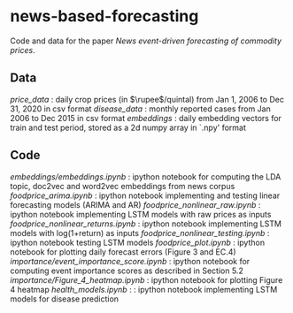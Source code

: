 # news-based-forecasting
Code and data for the paper *News event-driven forecasting of commodity prices*.

## Data
*price_data* : daily crop prices (in $\rupee$/quintal) from Jan 1, 2006 to Dec 31, 2020 in csv format
*disease_data* : monthly reported cases from Jan 2006 to Dec 2015 in csv format
*embeddings* : daily embedding vectors for train and test period, stored as a 2d numpy array in `.npy' format 

## Code 
*embeddings/embeddings.ipynb* : ipython notebook for computing the LDA topic, doc2vec and word2vec embeddings from news corpus
*foodprice_arima.ipynb* : ipython notebook implementing and testing linear forecasting models (ARIMA and AR)
*foodprice_nonlinear_raw.ipynb* : ipython notebook implementing LSTM models with raw prices as inputs
*foodprice_nonlinear_returns.ipynb* : ipython notebook implementing LSTM models with log(1+return) as inputs
*foodprice_nonlinear_testing.ipynb* : ipython notebook testing LSTM models 
*foodprice_plot.ipynb* : ipython notebook for plotting daily forecast errors (Figure 3 and EC.4)
*importance/event_importance_score.ipynb* : ipython notebook for computing event importance scores as described in Section 5.2
*importance/Figure_4_heatmap.ipynb* : ipython notebook for plotting Figure 4 heatmap
*health_models.ipynb* : : ipython notebook implementing LSTM models for disease prediction


